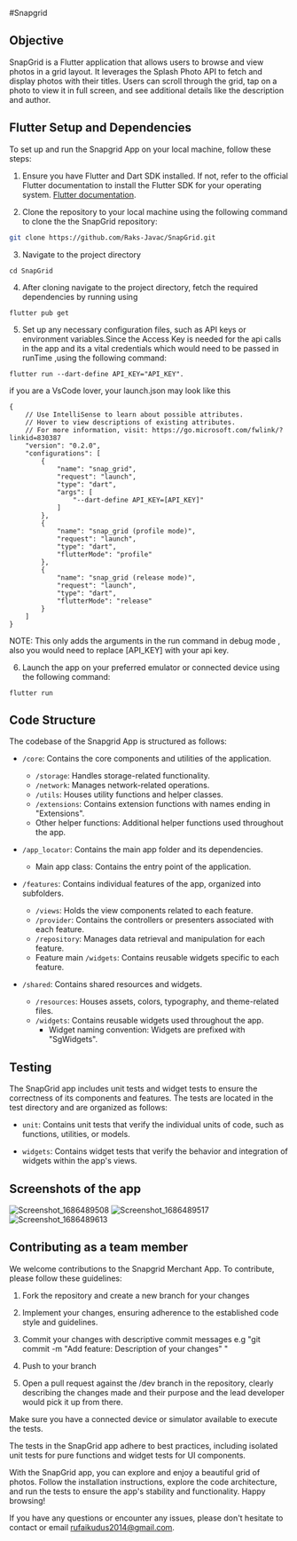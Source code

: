 #Snapgrid

## Objective
SnapGrid is a Flutter application that allows users to browse and view photos in a grid layout. It leverages the Splash Photo API to fetch and display photos with their titles. Users can scroll through the grid, tap on a photo to view it in full screen, and see additional details like the description and author.




## Flutter Setup and Dependencies

To set up and run the Snapgrid App on your local machine, follow these steps:

1. Ensure you have Flutter and Dart SDK installed. If not, refer to the official Flutter documentation to install the Flutter SDK for your operating system. [Flutter documentation](https://flutter.dev/docs/get-started/install).

2. Clone the repository to your local machine using the following command to clone the the SnapGrid repository:

```bash
git clone https://github.com/Raks-Javac/SnapGrid.git
```

3. Navigate to the project directory 

```
cd SnapGrid
```

4.  After cloning navigate to the project directory, fetch the required dependencies by running using 

```
flutter pub get 
```

5. Set up any necessary configuration files, such as API keys or environment variables.Since the Access Key is needed for the api calls in the app and its a vital credentials which would need to be passed in runTime ,using the following command:

```
flutter run --dart-define API_KEY="API_KEY".
```

if you are a VsCode lover, your launch.json may look like this

```
{
    // Use IntelliSense to learn about possible attributes.
    // Hover to view descriptions of existing attributes.
    // For more information, visit: https://go.microsoft.com/fwlink/?linkid=830387
    "version": "0.2.0",
    "configurations": [
        {
            "name": "snap_grid",
            "request": "launch",
            "type": "dart",
            "args": [
                "--dart-define API_KEY=[API_KEY]"
            ]
        },
        {
            "name": "snap_grid (profile mode)",
            "request": "launch",
            "type": "dart",
            "flutterMode": "profile"
        },
        {
            "name": "snap_grid (release mode)",
            "request": "launch",
            "type": "dart",
            "flutterMode": "release"
        }
    ]
}
```

NOTE: This only adds the arguments in the run command in debug mode , also you would need to replace [API_KEY] with your api key.


6. Launch the app on your preferred emulator or connected device using the following command:


```
flutter run 
```




## Code Structure

The codebase of the Snapgrid App is structured as follows:

- `/core`: Contains the core components and utilities of the application.
  - `/storage`: Handles storage-related functionality.
  - `/network`: Manages network-related operations.
  - `/utils`: Houses utility functions and helper classes.
  - `/extensions`: Contains extension functions with names ending in "Extensions".
  - Other helper functions: Additional helper functions used throughout the app.

- `/app_locator`: Contains the main app folder and its dependencies.
  - Main app class: Contains the entry point of the application.

- `/features`: Contains individual features of the app, organized into subfolders.
  - `/views`: Holds the view components related to each feature.
  - `/provider`: Contains the controllers or presenters associated with each feature.
  - `/repository`: Manages data retrieval and manipulation for each feature.
  - Feature main `/widgets`: Contains reusable widgets specific to each feature.

- `/shared`: Contains shared resources and widgets.
  - `/resources`: Houses assets, colors, typography, and theme-related files.
  - `/widgets`: Contains reusable widgets used throughout the app.
    - Widget naming convention: Widgets are prefixed with "SgWidgets".


## Testing

The SnapGrid app includes unit tests and widget tests to ensure the correctness of its components and features. The tests are located in the test directory and are organized as follows:

- `unit`: Contains unit tests that verify the individual units of code, such as functions, utilities, or models.

- `widgets`: Contains widget tests that verify the behavior and integration of widgets within the app's views.



## Screenshots of the app
![Screenshot_1686489508](https://github.com/Raks-Javac/SnapGrid/assets/56641192/1f4f6983-9df2-4a25-8268-0638d4a96d3b)
![Screenshot_1686489517](https://github.com/Raks-Javac/SnapGrid/assets/56641192/7fd54ff6-4ac8-49fe-bbea-a86848305d27)
![Screenshot_1686489613](https://github.com/Raks-Javac/SnapGrid/assets/56641192/86a7cf1a-d26b-4684-b819-1b4fac7fb89a)

## Contributing as a team member

We welcome contributions to the Snapgrid Merchant App. To contribute, please follow these guidelines:

1. Fork the repository and create a new branch for your changes


2. Implement your changes, ensuring adherence to the established code style and guidelines.


3. Commit your changes with descriptive commit messages e.g "git commit -m "Add feature: Description of your changes" "


4. Push to your branch 



5. Open a pull request against the /dev branch in the repository, clearly describing the changes made and their purpose and the lead developer would pick it up from there.





Make sure you have a connected device or simulator available to execute the tests.

The tests in the SnapGrid app adhere to best practices, including isolated unit tests for pure functions and widget tests for UI components.

With the SnapGrid app, you can explore and enjoy a beautiful grid of photos. Follow the installation instructions, explore the code architecture, and run the tests to ensure the app's stability and functionality. Happy browsing!

If you have any questions or encounter any issues, please don't hesitate to contact or email rufaikudus2014@gmail.com.